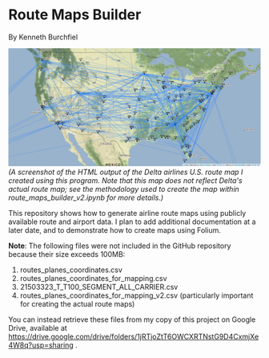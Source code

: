 # Route Maps Builder

By Kenneth Burchfiel

![](https://raw.githubusercontent.com/kburchfiel/route_maps_builder/master/folium_maps/dl_domestic_routes_2018_example_image.jpg)
*(A screenshot of the HTML output of the Delta airlines U.S. route map I created using this program. Note that this map does not reflect Delta's actual route map; see the methodology used to create the map within route_maps_builder_v2.ipynb for more details.)*

This repository shows how to generate airline route maps using publicly available route and airport data. I plan to add additional documentation at a later date, and to demonstrate how to create maps using Folium.

**Note**: The following files were not included in the GitHub repository because their size exceeds 100MB:
1. routes_planes_coordinates.csv
2. routes_planes_coordinates_for_mapping.csv
3. 21503323_T_T100_SEGMENT_ALL_CARRIER.csv
4. routes_planes_coordinates_for_mapping_v2.csv (particularly important for creating the actual route maps)
 
You can instead retrieve these files from my copy of this project on Google Drive, available at https://drive.google.com/drive/folders/1jRTjoZtT6OWCXRTNstG9D4CxmjXe4W8q?usp=sharing .
